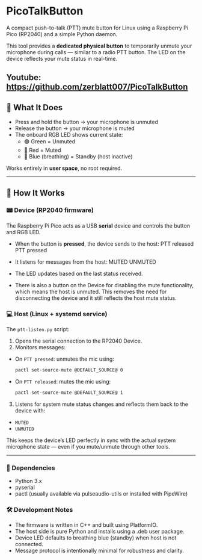 # PicoTalkButton

A compact push-to-talk (PTT) mute button for Linux using a Raspberry Pi Pico (RP2040) and a simple Python daemon.

This tool provides a **dedicated physical button** to temporarily unmute your microphone during calls — similar to a radio PTT button. The LED on the device reflects your mute status in real-time.

Youtube: https://github.com/zerblatt007/PicoTalkButton
---

## 🧩 What It Does

- Press and hold the button → your microphone is unmuted
- Release the button → your microphone is muted
- The onboard RGB LED shows current state:
  - 🟢 Green = Unmuted
  - 🔴 Red = Muted
  - 🔵 Blue (breathing) = Standby (host inactive)

Works entirely in **user space**, no root required.

---

## 🎯 How It Works

### 📟 Device (RP2040 firmware)

The Raspberry Pi Pico acts as a USB **serial** device and controls the button and RGB LED.

- When the button is **pressed**, the device sends to the host:
PTT released
PTT pressed
- It listens for messages from the host:
MUTED
UNMUTED

- The LED updates based on the last status received.
- There is also a button on the Device for disabling the mute functionality, which means the host is unmuted. This removes the need for disconnecting the device and it still reflects the host mute status.

### 💻 Host (Linux + systemd service)

The `ptt-listen.py` script:

1. Opens the serial connection to the RP2040 Device.
2. Monitors messages:
 - On `PTT pressed`: unmutes the mic using:
   ```bash
   pactl set-source-mute @DEFAULT_SOURCE@ 0
   ```
 - On `PTT released`: mutes the mic using:
   ```bash
   pactl set-source-mute @DEFAULT_SOURCE@ 1
   ```
3. Listens for system mute status changes and reflects them back to the device with:
 - `MUTED`
 - `UNMUTED`

This keeps the device’s LED perfectly in sync with the actual system microphone state — even if you mute/unmute through other tools.

---

### 🔌 Dependencies

- Python 3.x
- pyserial
- pactl (usually available via pulseaudio-utils or installed with PipeWire)

### 🛠️ Development Notes

- The firmware is written in C++ and built using PlatformIO.
- The host side is pure Python and installs using a .deb user package.
- Device LED defaults to breathing blue (standby) when host is not connected.
- Message protocol is intentionally minimal for robustness and clarity.



